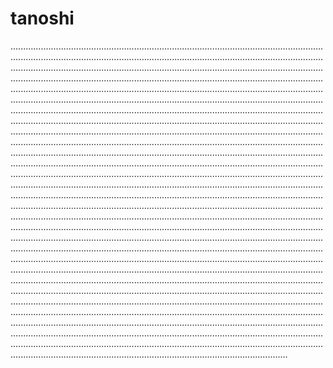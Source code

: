 # tanoshi
..........................................................................................................................................................................................................................................................................................................................................................................................................................................................................................................................................................................................................................................................................................................................................................................................................................................................................................................................................................................................................................................................................................................................................................................................................................................................................................................................................................................................................................................................................................................................................................................................................................................................................................................................................................................................................................................................................................................................................................................................................................................................................................................................................................................................................................................................................................................................................................................................................................................................................................................................................................................................................................................................................................................................................................................................................................................................................................................................................................................................................................................................................................................................................................................................................................................................................................................................................................................................................................................................................................................................................................................................................................................................................................................................................................................................................................................................